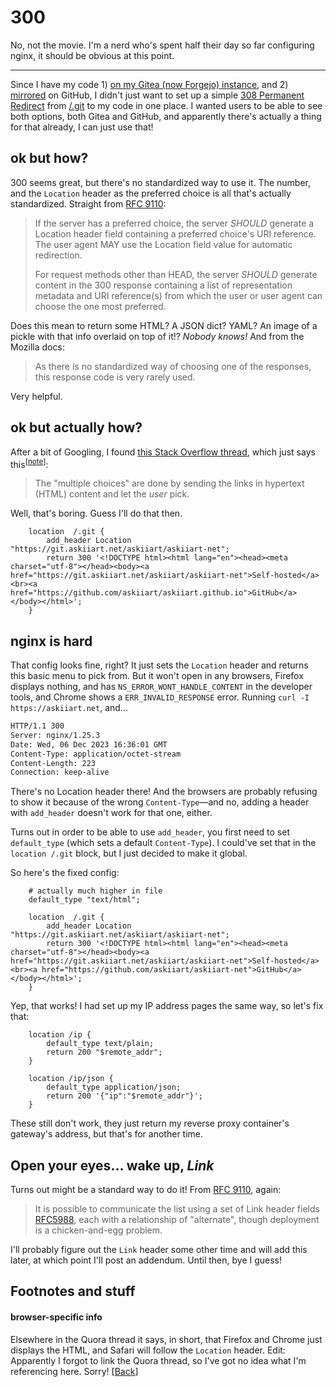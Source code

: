 # 300

No, not the movie. I'm a nerd who's spent half their day so far configuring nginx, it should be obvious at this point.

---

Since I have my code 1) [on my Gitea (now Forgejo) instance](https://git.askiiart.net/askiiart/askiiart-net), and 2) [mirrored](https://github.com/askiiart/askiiart.github.io) on GitHub, I didn't just want to set up a simple [308 Permanent Redirect](https://developer.mozilla.org/en-US/docs/Web/HTTP/Status/308) from [/.git](/.git) to my code in one place. I wanted users to be able to see both options, both Gitea and GitHub, and apparently there's actually a thing for that already, I can just use that!

## ok but how?

300 seems great, but there's no standardized way to use it. The number, and the `Location` header as the preferred choice is all that's actually standardized. Straight from [RFC 9110](https://httpwg.org/specs/rfc9110.html#status.300):

> If the server has a preferred choice, the server *SHOULD* generate a Location header field containing a preferred choice's URI reference. The user agent MAY use the Location field value for automatic redirection.
>
> For request methods other than HEAD, the server *SHOULD* generate content in the 300 response containing a list of representation metadata and URI reference(s) from which the user or user agent can choose the one most preferred.

Does this mean to return some HTML? A JSON dict? YAML? An image of a pickle with that info overlaid on top of it!? *Nobody knows!* And from the Mozilla docs:

> As there is no standardized way of choosing one of the responses, this response code is very rarely used.

Very helpful.

## ok but actually how?

After a bit of Googling, I found [this Stack Overflow thread](https://stackoverflow.com/questions/8905545/what-is-the-exact-response-structure-for-http-status-code-300-multiple-choices), which just says this<sup>[<a href="#browser-specific-info">note</a>]</sup>:

> The "multiple choices" are done by sending the links in hypertext (HTML) content and let the *user* pick.

Well, that's boring. Guess I'll do that then.

```language-nginx
    location  /.git {
        add_header Location "https://git.askiiart.net/askiiart/askiiart-net";
        return 300 '<!DOCTYPE html><html lang="en"><head><meta charset="utf-8"></head><body><a href="https://git.askiiart.net/askiiart/askiiart-net">Self-hosted</a><br><a href="https://github.com/askiiart/askiiart.github.io">GitHub</a></body></html>';
    }
```

## nginx is hard

That config looks fine, right? It just sets the `Location` header and returns this basic menu to pick from. But it won't open in any browsers, Firefox displays nothing, and has `NS_ERROR_WONT_HANDLE_CONTENT` in the developer tools, and Chrome shows a `ERR_INVALID_RESPONSE` error. Running `curl -I https://askiiart.net`, and...

```sh
HTTP/1.1 300 
Server: nginx/1.25.3
Date: Wed, 06 Dec 2023 16:36:01 GMT
Content-Type: application/octet-stream
Content-Length: 223
Connection: keep-alive
```

There's no Location header there! And the browsers are probably refusing to show it because of the wrong `Content-Type`—and no, adding a header with `add_header` doesn't work for that one, either.

Turns out in order to be able to use `add_header`, you first need to set `default_type` (which sets a default `Content-Type`). I could've set that in the `location /.git` block, but I just decided to make it global.

So here's the fixed config:

```language-nginx
    # actually much higher in file
    default_type "text/html";

    location  /.git {
        add_header Location "https://git.askiiart.net/askiiart/askiiart-net";
        return 300 '<!DOCTYPE html><html lang="en"><head><meta charset="utf-8"></head><body><a href="https://git.askiiart.net/askiiart/askiiart-net">Self-hosted</a><br><a href="https://github.com/askiiart/askiiart-net">GitHub</a></body></html>';
    }
```

Yep, that works! I had set up my IP address pages the same way, so let's fix that:

```language-nginx
    location /ip {
        default_type text/plain;
        return 200 "$remote_addr";
    }

    location /ip/json {
        default_type application/json;
        return 200 '{"ip":"$remote_addr"}';
    }
```

These still don't work, they just return my reverse proxy container's gateway's address, but that's for another time.

## Open your eyes... wake up, *Link*

Turns out might be a standard way to do it! From [RFC 9110](https://httpwg.org/specs/rfc9110.html#status.300), again:

> It is possible to communicate the list using a set of Link header fields [RFC5988](https://httpwg.org/specs/rfc9110.html#RFC8288), each with a relationship of "alternate", though deployment is a chicken-and-egg problem.

I'll probably figure out the `Link` header some other time and will add this later, at which point I'll post an addendum. Until then, bye I guess!

## Footnotes and stuff

#### browser-specific info

Elsewhere in the Quora thread it says, in short, that Firefox and Chrome just displays the HTML, and Safari will follow the `Location` header. Edit: Apparently I forgot to link the Quora thread, so I've got no idea what I'm referencing here. Sorry! \[[Back](#ok-but-actually-how)\]
